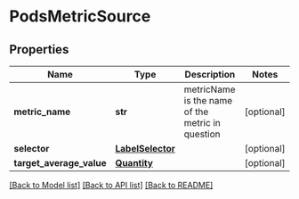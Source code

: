 # PodsMetricSource

## Properties
Name | Type | Description | Notes
------------ | ------------- | ------------- | -------------
**metric_name** | **str** | metricName is the name of the metric in question | [optional] 
**selector** | [**LabelSelector**](LabelSelector.md) |  | [optional] 
**target_average_value** | [**Quantity**](Quantity.md) |  | [optional] 

[[Back to Model list]](../README.md#documentation-for-models) [[Back to API list]](../README.md#documentation-for-api-endpoints) [[Back to README]](../README.md)


